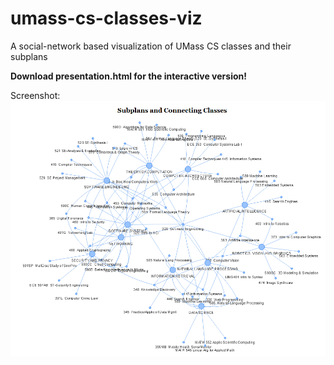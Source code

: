 # umass-cs-classes-viz
A social-network based visualization of UMass CS classes and their subplans

**Download presentation.html for the interactive version!**

Screenshot:
![alt tag](https://raw.githubusercontent.com/bwaters34/umass-cs-classes-viz/master/screenshot.png)

